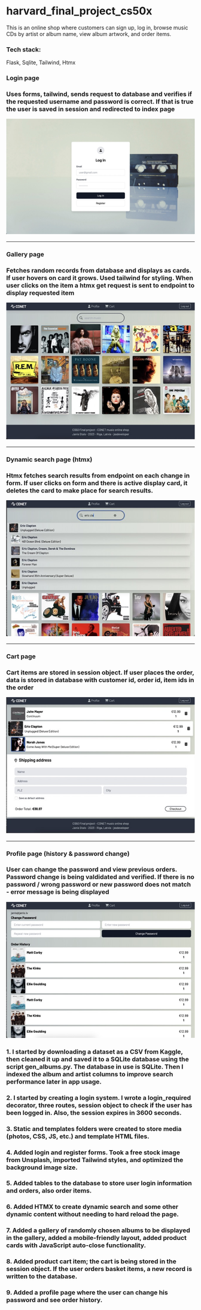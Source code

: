 # harvard_final_project_cs50x
This is an online shop where customers can sign up, log in, browse music CDs by artist or album name, view album artwork, and order items.

<h3>Tech stack:</h3>
<p>Flask, Sqlite, Tailwind, Htmx</p>

<h3>Login page<h3>
<p>Uses forms, tailwind, sends request to database and verifies if the requested username and password is correct. If that is true the user is saved in session and redirected to index page</p>
<img src="/readme_images/login.jpeg">
<hr>
<h3>Gallery page<h3>
<p>Fetches random records from database and displays as cards. If user hovers on card it grows. Used tailwind for styling. When user clicks on the item a htmx get request is sent to endpoint to display requested item</p>
<img src="/readme_images/gallery.jpeg">
<hr>
<h3>Dynamic search page (htmx)<h3>
<p>Htmx fetches search results from endpoint on each change in form. If user clicks on form and there is active display card, it deletes the card to make place for search results.</p>
<img src="/readme_images/dynamic_search.jpeg">
<hr>
<h3>Cart page<h3>
<p>Cart items are stored in session object. If user places the order, data is stored in database with customer id, order id, item ids in the order</p>
<img src="/readme_images/cart.jpeg">
<hr>
<h3>Profile page (history & password change)<h3>
<p>User can change the password and view previous orders. Password change is being valdidated and verified. If there is no password / wrong password or new password does not match - error message is being displayed</p>
<img src="/readme_images/profile.jpeg">

<h3>1. I started by downloading a dataset as a CSV from Kaggle, then cleaned it up and saved it to a SQLite database using the script gen_albums.py. The database in use is SQLite. Then I indexed the album and artist columns to improve search performance later in app usage.</h3>

<h3>2. I started by creating a login system. I wrote a login_required decorator, three routes, session object to check if the user has been logged in. Also, the session expires in 3600 seconds.</h3>

<h3>3. Static and templates folders were created to store media (photos, CSS, JS, etc.) and template HTML files.</h3>

<h3>4. Added login and register forms. Took a free stock image from Unsplash, imported Tailwind styles, and optimized the background image size.</h3>

<h3>5. Added tables to the database to store user login information and orders, also order items.</h3>

<h3>6. Added HTMX to create dynamic search and some other dynamic content without needing to hard reload the page.</h3>

<h3>7. Added a gallery of randomly chosen albums to be displayed in the gallery, added a mobile-friendly layout, added product cards with JavaScript auto-close functionality.</h3>

<h3>8. Added product cart item; the cart is being stored in the session object. If the user orders basket items, a new record is written to the database.</h3>

<h3>9. Added a profile page where the user can change his password and see order history.</h3>